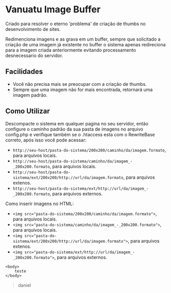 Vanuatu Image Buffer
====================
Criado para resolver o eterno 'problema' de criação de thumbs no desenvolvimento de sites.

Redimenciona imagens e as grava em um buffer, sempre que solicitado a criação de uma imagem já existente no buffer o sistema apenas redireciona para a imagem criada anteriormente evitando processamento desnecessario do servidor.

Facilidades
-----------

* Você não precisa mais se preocupar com a criação de thumbs.
* Sempre que uma imagem não for mais encontrada, retornará uma imagem padrão.

Como Utilizar
-------------
Descompacte o sistema em qualquer pagina no seu servidor, então configure o caminho padrão da sua pasta de imagens no arquivo config.php e verifique também se o .htaccess esta com o RewriteBase correto, após isso você pode acessar:

* `http://seu-host/pasta-do-sistema/200x200/caminho/da/imagem.formato`, para arquivos locais.
* `http://seu-host/pasta-do-sistema/caminho/da/imagem_-_200x200.formato`, para arquivos locais.
* `http://seu-host/pasta-do-sistema/ext/200x200/http://url/da/imagem.formato`, para arquivos extenos.
* `http://seu-host/pasta-do-sistema/ext/http://url/da/imagem_-_200x200.formato`, para arquivos externos.

Como inserir imagens no HTML:

* `<img src="pasta-do-sistema/200x200/caminho/da/imagem.formato">`, para arquivos locais.
* `<img src="pasta-do-sistema/caminho/da/imagem_-_200x200.formato">`, para arquivos locais.
* `<img src="pasta-do-sistema/ext/200x200/http://url/da/imagem.formato">`, para arquivos extenos.
* `<img src="pasta-do-sistema/ext/http://url/da/imagem_-_200x200.formato">`, para arquivos externos.

```
<body>
    teste
</body>
```

> daniel